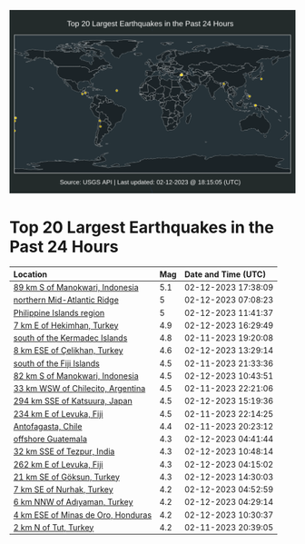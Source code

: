 ![Map](./map.png)

# Top 20 Largest Earthquakes in the Past 24 Hours

| Location | Mag | Date and Time (UTC) |
|:---|:---|:---|
| [89 km S of Manokwari, Indonesia](https://earthquake.usgs.gov/earthquakes/eventpage/us6000jngr) | 5.1 | 02-12-2023 17:38:09 |
| [northern Mid-Atlantic Ridge](https://earthquake.usgs.gov/earthquakes/eventpage/us6000jnes) | 5 | 02-12-2023 07:08:23 |
| [Philippine Islands region](https://earthquake.usgs.gov/earthquakes/eventpage/us6000jnfe) | 5 | 02-12-2023 11:41:37 |
| [7 km E of Hekimhan, Turkey](https://earthquake.usgs.gov/earthquakes/eventpage/us6000jngk) | 4.9 | 02-12-2023 16:29:49 |
| [south of the Kermadec Islands](https://earthquake.usgs.gov/earthquakes/eventpage/us6000jnbs) | 4.8 | 02-11-2023 19:20:08 |
| [8 km ESE of Çelikhan, Turkey](https://earthquake.usgs.gov/earthquakes/eventpage/us6000jnfq) | 4.6 | 02-12-2023 13:29:14 |
| [south of the Fiji Islands](https://earthquake.usgs.gov/earthquakes/eventpage/us6000jncg) | 4.5 | 02-11-2023 21:33:36 |
| [82 km S of Manokwari, Indonesia](https://earthquake.usgs.gov/earthquakes/eventpage/us6000jnf9) | 4.5 | 02-12-2023 10:43:51 |
| [33 km WSW of Chilecito, Argentina](https://earthquake.usgs.gov/earthquakes/eventpage/us6000jncm) | 4.5 | 02-11-2023 22:21:06 |
| [294 km SSE of Katsuura, Japan](https://earthquake.usgs.gov/earthquakes/eventpage/us6000jng8) | 4.5 | 02-12-2023 15:19:36 |
| [234 km E of Levuka, Fiji](https://earthquake.usgs.gov/earthquakes/eventpage/us6000jncl) | 4.5 | 02-11-2023 22:14:25 |
| [Antofagasta, Chile](https://earthquake.usgs.gov/earthquakes/eventpage/us6000jnbv) | 4.4 | 02-11-2023 20:23:12 |
| [offshore Guatemala](https://earthquake.usgs.gov/earthquakes/eventpage/us6000jndx) | 4.3 | 02-12-2023 04:41:44 |
| [32 km SSE of Tezpur, India](https://earthquake.usgs.gov/earthquakes/eventpage/us6000jngh) | 4.3 | 02-12-2023 10:48:14 |
| [262 km E of Levuka, Fiji](https://earthquake.usgs.gov/earthquakes/eventpage/us6000jndt) | 4.3 | 02-12-2023 04:15:02 |
| [21 km SE of Göksun, Turkey](https://earthquake.usgs.gov/earthquakes/eventpage/us6000jng3) | 4.3 | 02-12-2023 14:30:03 |
| [7 km SE of Nurhak, Turkey](https://earthquake.usgs.gov/earthquakes/eventpage/us6000jndz) | 4.2 | 02-12-2023 04:52:59 |
| [6 km NNW of Adıyaman, Turkey](https://earthquake.usgs.gov/earthquakes/eventpage/us6000jndu) | 4.2 | 02-12-2023 04:29:14 |
| [4 km ESE of Minas de Oro, Honduras](https://earthquake.usgs.gov/earthquakes/eventpage/us6000jnf8) | 4.2 | 02-12-2023 10:30:37 |
| [2 km N of Tut, Turkey](https://earthquake.usgs.gov/earthquakes/eventpage/us6000jnc0) | 4.2 | 02-11-2023 20:39:05 |
